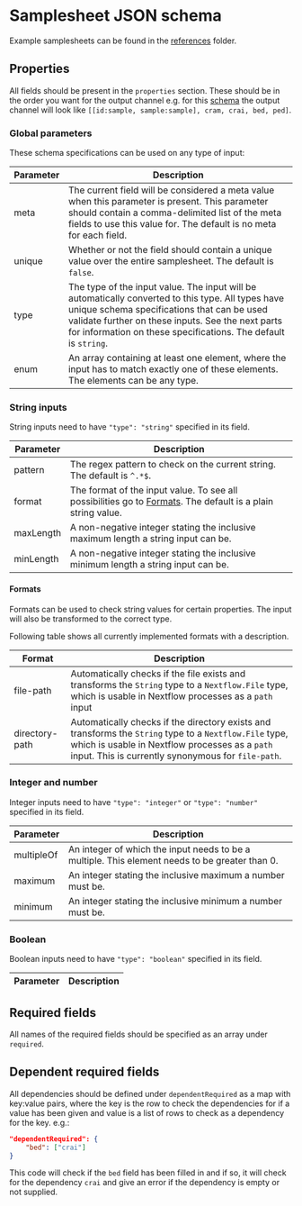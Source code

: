 # Samplesheet JSON schema

Example samplesheets can be found in the [references](references/) folder.

## Properties
All fields should be present in the `properties` section. These should be in the order you want for the output channel e.g. for this [schema](references/samplesheet_schema.json) the output channel will look like `[[id:sample, sample:sample], cram, crai, bed, ped]`.

### Global parameters
These schema specifications can be used on any type of input:

| Parameter | Description |
|-----------|-------------|
| meta | The current field will be considered a meta value when this parameter is present. This parameter should contain a comma-delimited list of the meta fields to use this value for. The default is no meta for each field. |
| unique | Whether or not the field should contain a unique value over the entire samplesheet. The default is `false`. |
| type | The type of the input value. The input will be automatically converted to this type. All types have unique schema specifications that can be used validate further on these inputs. See the next parts for information on these specifications. The default is `string`. |
| enum | An array containing at least one element, where the input has to match exactly one of these elements. The elements can be any type. |

### String inputs
String inputs need to have `"type": "string"` specified in its field.

| Parameter | Description |
|-----------|-------------|
| pattern | The regex pattern to check on the current string. The default is `^.*$`. |
| format | The format of the input value. To see all possibilities go to [Formats](#formats). The default is a plain string value. |
| maxLength | A non-negative integer stating the inclusive maximum length a string input can be. |
| minLength | A non-negative integer stating the inclusive minimum length a string input can be. |

#### Formats

Formats can be used to check string values for certain properties. The input will also be transformed to the correct type.

Following table shows all currently implemented formats with a description.

| Format | Description |
|-----------|-------------|
| file-path | Automatically checks if the file exists and transforms the `String` type to a `Nextflow.File` type, which is usable in Nextflow processes as a `path` input |
| directory-path | Automatically checks if the directory exists and transforms the `String` type to a `Nextflow.File` type, which is usable in Nextflow processes as a `path` input. This is currently synonymous for `file-path`. |

### Integer and number

Integer inputs need to have `"type": "integer"` or `"type": "number"` specified in its field.

| Parameter | Description |
|-----------|-------------|
| multipleOf | An integer of which the input needs to be a multiple. This element needs to be greater than 0. |
| maximum | An integer stating the inclusive maximum a number must be. |
| minimum | An integer stating the inclusive minimum a number must be. |
### Boolean

Boolean inputs need to have `"type": "boolean"` specified in its field.

| Parameter | Description |
|-----------|-------------|


## Required fields
All names of the required fields should be specified as an array under `required`.

## Dependent required fields
All dependencies should be defined under `dependentRequired` as a map with key:value pairs, where the key is the row to check the dependencies for if a value has been given and value is a list of rows to check as a dependency for the key. e.g.:
```json
"dependentRequired": {
    "bed": ["crai"]
}
```
This code will check if the `bed` field has been filled in and if so, it will check for the dependency `crai` and give an error if the dependency is empty or not supplied.

